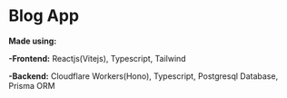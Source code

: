 # Blog App

**Made using:**

**-Frontend:** Reactjs(Vitejs), Typescript, Tailwind

**-Backend:** Cloudflare Workers(Hono), Typescript, Postgresql Database, Prisma ORM
